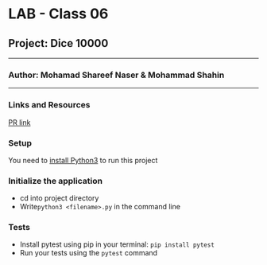 # LAB - Class 06

## Project: Dice 10000
---
### Author: Mohamad Shareef Naser & Mohammad Shahin
---
### Links and Resources
[PR link](https://github.com/mshnas9/Ten-Thousand/pull/4)

### Setup
You need to [install Python3](https://wsvincent.com/install-python/#install-python-on-linux) to run this project

### Initialize the application
- cd into project directory
- Write`python3 <filename>.py` in the command line

### Tests

- Install pytest using pip in your terminal: `pip install pytest`
- Run your tests using the `pytest` command